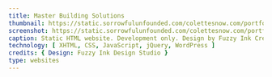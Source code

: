 ```yaml
---
title: Master Building Solutions
thumbnail: https://static.sorrowfulunfounded.com/colettesnow.com/portfolio/master-building-solutions/thumbnail.png
screenshot: https://static.sorrowfulunfounded.com/colettesnow.com/portfolio/master-building-solutions/screenshot.png
caption: Static HTML website. Development only. Design by Fuzzy Ink Creative.
technology: [ XHTML, CSS, JavaScript, jQuery, WordPress ]
credits: { Design: Fuzzy Ink Design Studio }
type: websites
---
```

